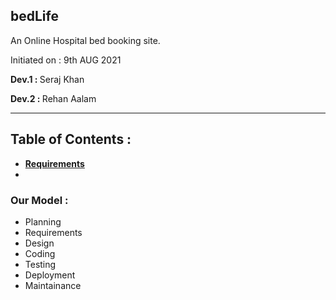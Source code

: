 ## bedLife
An Online Hospital bed booking site.

Initiated on : 9th AUG 2021
<p><b>Dev.1 : </b>Seraj Khan</p>
<p><b>Dev.2 : </b>Rehan Aalam</p>
<hr />

## Table of Contents :
- <b>[Requirements](.init/requirements.md)</b>
- 


### Our Model :
- Planning
- Requirements
- Design
- Coding
- Testing
- Deployment
- Maintainance